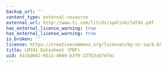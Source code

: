 ```yaml
---
backup_url: ''
content_type: external-resource
external_url: http://www.ti.com/lit/ds/symlink/lm741.pdf
has_external_licence_warning: true
has_external_license_warning: true
is_broken: ''
license: https://creativecommons.org/licenses/by-nc-sa/4.0/
title: LM741 Datasheet (PDF)
uid: 41cbd662-6511-4049-b3f9-237b3c67e74c
---
```

